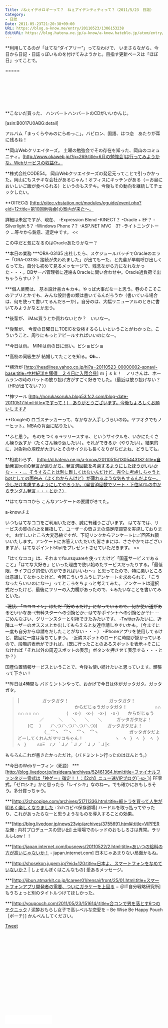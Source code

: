 ```yaml
---
Title: ♪ねぇイデオロギーって？　ねぇアイデンティティって？（2011/5/23　日誌）
Category:
- 日誌
Date: 2011-05-23T21:20:38+09:00
URL: https://blog.a-know.me/entry/20110523/1306153238
EditURL: https://blog.hatena.ne.jp/a-know/a-know.hateblo.jp/atom/entry/12921228815727979704
---
```


**利用してるのが「はてな“ダイアリー”」ってなわけで、
いまさらながら、今日から日記・日誌っぽいものを付けてみようかと。目指す更新ペースは「ほぼ日」ってことで。

=====

<script async src="//pagead2.googlesyndication.com/pagead/js/adsbygoogle.js"></script>
<!-- article-top -->
<ins class="adsbygoogle"
     style="display:inline-block;width:728px;height:90px"
     data-ad-client="ca-pub-3463034538369189"
     data-ad-slot="8367620130"></ins>
<script>
(adsbygoogle = window.adsbygoogle || []).push({});
</script>


**こないだ買った、
ハンバートハンバートのCDがいいかんじ。


[asin:B0017U0ABG:detail]


アルバム「まっくらやみのにらめっこ」。バビロン、国語、はつ恋　あたりが耳に残るね！


**岡山Webクリエイターズ。
土曜の勉強会でその存在を知った、岡山のコミュニティ。[http://www.okaweb.jp/?p=269:title=6月の勉強会]は行ってみようかな。Webサービスの収益化。


**株式会社CODE54。
岡山Webクリエイターズの発足元ってことで引っかかった。岡山にもステキな会社があるじゃん！オフィスにキッチンがある（＝お昼においしいご飯が食べられる）というのもステキ。今後もその動向を継続してチェックしたい。


**OITECの
[http://oitec.vbstation.net/modules/eguide/event.php?eid=12:title=第10回勉強会]の案内が来た〜。


>>
詳細は未定ですが、現在、
-Expression Blend
-KINECT？
-Oracle + EF？
-Silverlight 5？
-Windows Phone 7？
-ASP.NET MVC　3?
-ライトニングトーク
…等々から鋭意、選定中です。
<<


この中だと気になるのはOracleあたりかなー？


**本日の業務
***ORA-03135
出社したら、スケジュールバッチでOracleのエラー「ORA-03135: 接続が失われました」が出てもーた、と先輩が早朝呼び出しくらってた。自分も初めて見るメッセージで、残念ながら力になれなかった・・・。DBサーバ管理者に連絡＆Oracleに問い合わせ中。Oracle過負荷で出ちゃうらすい？？

***個人業務は、
基本設計書カキカキ。やっぱ大事だなーと思う。巷のそこそこのアプリとかでも、みんな設計書の類は書いてるんだろうか（書いている場合は、何を使って書いてるんだろーか）。自分のは、大幅リニューアルのときに書いてみようかなとか思う。


**後輩が、
iMac買うとか買わないとか？　いいなー。


**後輩が、
今度の日曜日にTOEICを受検するらしいということがわかった。こういうこと、周りにもっとアピールすればいいのになー。


**今日は雨。
MINIは雨の日に弱い。ビショビショ


**高校の同級生が
結婚してたことを知る。<span class="deco" style="font-weight:bold;">Oh...</span>


**横浜が
[http://headlines.yahoo.co.jp/hl?a=20110523-00000002-spnavi-base:title=中村紀洋を獲得　２４日に入団会見]
ｍｊｓｋ！　ノリさんは、ホームランの時のバットの放り投げ方がすごく好きでした。（最近は放り投げない？（HRが出てない？））


**神ツール
[http://norukasoruka.blog53.fc2.com/blog-date-20110517.html:title=ですって！]　ありがとうございます。今後もよろしくお願いします♪


**Googleの
ロゴステッカーって、なかなか入手しづらいのね。ヤフオクでもノーヒット。MBAの背面に貼りたい。


**ふと思う。
ものをつくる→リリースする、というサイクルを、いかにたくさん繰り返すか（たくさん繰り返したい）。それができるか（やりたい）。結果的に，対象物の規模が大きいとそのサイクルも長くなりがちだよね、どうしても。


**相変わらず、
[http://d.hatena.ne.jp/a-know/20110515/1305443182:title=自動発言bot]の発言が偏りがち。発言済回数を考慮するようにしたほうがいいかな・・・。。そうすることは別に難しくはないんだけど、完全に考慮しちゃうとbotとしての面白み（よくわからんけど）が薄れるような気もするんだよなー。少しだけ考慮するようにしてやろうか。（発言済回数でソート・下位50%の中からランダム発言・・・とか？）


**はてなココから
こんなアンケートの要請がきてた。


>>
a-knowさま

いつもはてなココをご利用いただき、誠に有難うございます。
はてなでは、サービスの質の向上を目指して、ユーザーの皆さまの満足度調査を実施しております。 お忙しいところ大変恐縮ですが、下記リンクからアンケートにご回答お願いいたします。アンケートにお答えいただいた皆さまには、ささやかではございますが、はてなポイント50ptをプレゼントさせていただきます。
<<

「はてなココ」は、それまでfoursquareを使ってたけど「国産サービスであること」「はてな大好き」といった理由で使い始めたサービスだったりする。「最低限、ライフログ的使い方ができればいいわ〜」と思ってたので、特に悪いところは意識してなかったけど、今回こういうふうにアンケートを求められて、「こうなったらいいのにな〜」ってところをちょっと考えてみた。
アンケートは選択式だったけど、最後にフリーの入力欄があったので、↓みたいなことを書いてみといた。


-<del>現状、「コココイン」はただ「貯めるだけ」になっているので、何か使い道があるといいなあ（有料スターへの引換とか、はてなポイントへの引換とか？）</del>
--ごめんなさい、グリーンスターと引換できたみたいです。
-Twitterみたいに、近隣ユーザーのオススメとか出してもらえると友達申請しやすいかも。（今までに一度も自分から申請をだしたことがない・・・）
-iPhoneアプリを使用してるけど、数回に一度は落ちてしまう。
-近隣スポットのロードに時間が掛かっているので、段階的表示ができれば。（既に行ったことのあるスポットを表示→そこになければ「それ以外の周辺スポットの表示」ボタンを押させて表示する・・・とか？）


国産位置情報サービスということで、今後も使い続けたいと思っています。頑張って下さい！


**昨日は4時間も
バドミントンやって、おかげで今日は体がガッタガタ。ガッタガタ。

>|
　　　　　ガッタガタ！
　　　　　　　　　ガッタガタ！
　　　　　　　　　　　　　からだじゅうガッタガタ！
　　　　　　∩∩ ∩∩ ∩∩ ∩∩
　　　　　　(　･x･)　･x･)　･x･)　･x･)　　からだじゅう
　　　　　／　　 　＼　　＼　　＼　　＼　 　　ガッタガタだよ！
　　  (⊂ 　） 　 ﾉ＼つﾉ＼つﾉ＼つﾉ＼つ)) 　　ガッタガタだよ！
　　　　　　（＿⌒ヽ　⌒ヽ　⌒ヽ　⌒ヽ　　　　　　　ガッタガタだよどーしてくれんだマリコちゃん！
　　　　　　　ヽ　ﾍ　}　ﾍ　} 　ﾍ　}　ﾍ　}
　　 ε≡Ξ　ﾉノ ｀Jノ ｀J ノ ｀J ノ ｀J
|<

もちろんこれが書きたかっただけ。（バドミントン行ったのはほんとう。）


**今日のWebサーフィン（死語）
***[http://blog.livedoor.jp/insidears/archives/52461364.html:title=ファイナルファンタジー零式は「神ゲー」確定！！：【2ch】ニュー速VIPブログ(`･ω･´)]
FF零式。「ゼロシキ」かと思ったら「レイシキ」なのねー。でも確かにおもしろそう。多分買っちゃう。

***[http://2chcopipe.com/archives/51711336.html:title=軽トラを買って人生が明るく楽しくなりました : 2chコピペ保存道場]
ハードルを取っ払ってやったり、これがあったらなーと思うようなものを導入することの効果。

***[http://blog.livedoor.jp/news23vip/archives/3755691.html#:title=VIPPERな俺 : 内村プロデュースの思い出]
土壇場でのレッドのおもしろさは異常。ラリルレLow！！

***[http://japan.internet.com/busnews/20110522/2.html:title=あいつの給料の方が高いじゃないか！ - japan.internet.com]
日本じゃあまりない局面かもね。

***[http://shosekon.jugem.jp/?eid=120:title=日本よ、スマートフォンをなめていないか？ | しょせんぼくはこんなもの]
愛あるメッセージ。

***[http://jibun.atmarkit.co.jp/lcareer01/rensai/front/25/01.html:title=スマートフォンアプリ開発者の需要、ついにガラケーを上回る − ＠IT自分戦略研究所]
もうちょっと別のタイトルつけてほしかった。

***[http://youpouch.com/2011/05/23/151614/:title=合コンで男を落とす6つのテクニック / 泥酔おもらし女子で高レベルな恋愛を &#8211; Be Wise Be Happy Pouch［ポーチ］]
かんべんしてください。


<a href="http://twitter.com/share" class="twitter-share-button" data-count="horizontal" data-via="a_know" data-related="CDiT_info" data-lang="ja">Tweet</a><script type="text/javascript" src="//platform.twitter.com/widgets.js"></script>

<script async src="//pagead2.googlesyndication.com/pagead/js/adsbygoogle.js"></script>
<!-- article-bottom2 -->
<ins class="adsbygoogle"
     style="display:inline-block;width:300px;height:250px"
     data-ad-client="ca-pub-3463034538369189"
     data-ad-slot="5274552934"></ins>
<script>
(adsbygoogle = window.adsbygoogle || []).push({});
</script>


<iframe src="//blog.hatena.ne.jp/a-know/a-know.hateblo.jp/subscribe/iframe" allowtransparency="true" frameborder="0" scrolling="no" width="150" height="28"></iframe>
